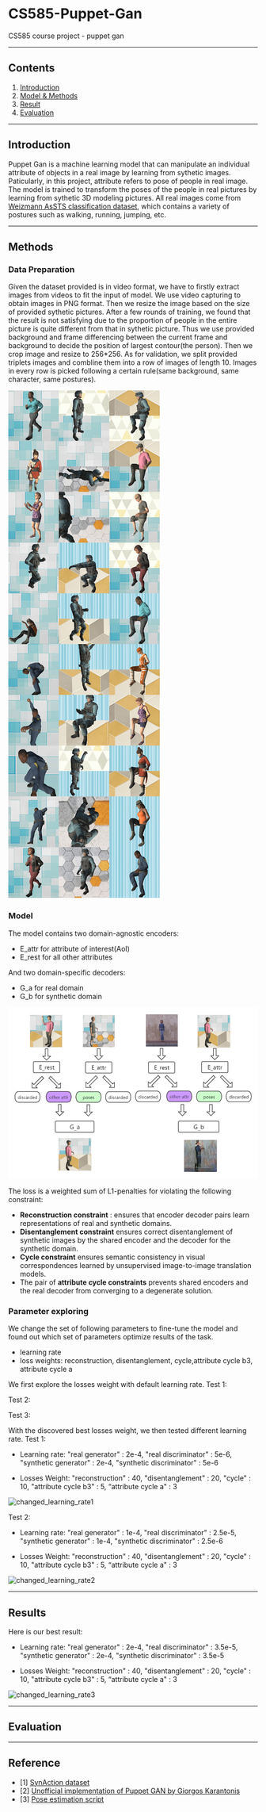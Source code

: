 # CS585-Puppet-Gan
CS585 course project - puppet gan

---
## Contents
1. [Introduction](#introduction)
2. [Model & Methods](#methods)
3. [Result](#results)
4. [Evaluation](#evaluation)

---
## Introduction
Puppet Gan is a machine learning model that can manipulate an individual attribute of objects in a real image by learning from sythetic images. Paticularly, in this project, attribute refers to pose of people in real image. The model is trained to transform the poses of the people in real pictures by learning from sythetic 3D modeling pictures. All real images come from [Weizmann AsSTS classification dataset](http://www.wisdom.weizmann.ac.il/~vision/SpaceTimeActions.html), which contains a variety of postures such as walking, running, jumping, etc.

---
## Methods
### Data Preparation
Given the dataset provided is in video format, we have to firstly extract images from videos to fit the input of model. We use video capturing to obtain images in PNG format. Then we resize the image based on the size of provided sythetic pictures.
After a few rounds of training, we found that the result is not satisfying due to the proportion of people in the entire picture is quite different from that in sythetic picture. Thus we use provided background and frame differencing between the current frame and background to decide the position of largest contour(the person). Then we crop image and resize to 256*256.
As for validation, we split provided triplets images and combline them into a row of images of length 10. Images in every row is picked following a certain rule(same background, same character, same postures).

![same background](https://github.com/KizzySama/CS585-Puppet-Gan/blob/master/imgs/same%20background.png)![same character](https://github.com/KizzySama/CS585-Puppet-Gan/blob/master/imgs/same%20character.png)![same pose](https://github.com/KizzySama/CS585-Puppet-Gan/blob/master/imgs/same%20pose.png)

### Model
The model contains two domain-agnostic encoders:
- E_attr for attribute of interest(AoI)
- E_rest for all other attributes

And two domain-specific decoders:
- G_a for real domain
- G_b for synthetic domain

![model](https://github.com/KizzySama/CS585-Puppet-Gan/blob/master/imgs/model.png "model")

The loss is a weighted sum of L1-penalties for violating the following constraint:
- **Reconstruction constraint** : ensures that encoder decoder pairs learn representations of real and synthetic domains.
- **Disentanglement constraint** ensures correct disentanglement of synthetic images by the shared encoder and the decoder for the synthetic domain.
- **Cycle constraint** ensures semantic consistency in visual correspondences learned by unsupervised image-to-image translation models.
- The pair of **attribute cycle constraints** prevents shared encoders and the real decoder from converging to a degenerate solution.

### Parameter exploring
We change the set of following parameters to fine-tune the model and found out which set of parameters optimize results of the task.
- learning rate
- loss weights: reconstruction, disentanglement, cycle,attribute cycle b3, attribute cycle a

We first explore the losses weight with default learning rate. 
Test 1:


Test 2:


Test 3:








With the discovered best losses weight, we then tested different learning rate.
Test 1:
- Learning rate:
"real generator" : 2e-4,
"real discriminator" : 5e-6,
"synthetic generator" : 2e-4,
"synthetic discriminator" : 5e-6

- Losses Weight:
"reconstruction" : 40,
"disentanglement" : 20,
"cycle" : 10,
"attribute cycle b3" : 5,
“attribute cycle a" : 3

![changed_learning_rate1](https://github.com/KizzySama/CS585-Puppet-Gan/blob/master/imgs/r1.png "Changed leahring rate1")

Test 2:
- Learning rate:
"real generator" : 1e-4,
"real discriminator" : 2.5e-5,
"synthetic generator" : 1e-4,
"synthetic discriminator" : 2.5e-6

- Losses Weight:
"reconstruction" : 40,
"disentanglement" : 20,
"cycle" : 10,
"attribute cycle b3" : 5,
“attribute cycle a" : 3

![changed_learning_rate2](https://github.com/KizzySama/CS585-Puppet-Gan/blob/master/imgs/r2.png "Changed leahring rate2")


---
## Results
Here is our best result:

- Learning rate:
"real generator" : 2e-4,
"real discriminator" : 3.5e-5,
"synthetic generator" : 2e-4,
"synthetic discriminator" : 3.5e-5

- Losses Weight:
"reconstruction" : 40,
"disentanglement" : 20,
"cycle" : 10,
"attribute cycle b3" : 5,
“attribute cycle a" : 3


![changed_learning_rate3](https://github.com/KizzySama/CS585-Puppet-Gan/blob/master/imgs/r3.png "Changed leahring rate3")







---
## Evaluation

---
## Reference
- [1] [SynAction dataset](https://arxiv.org/pdf/1812.01037.pdf)
- [2] [Unofficial implementation of Puppet GAN by Giorgos Karantonis](https://github.com/GiorgosKarantonis/PuppetGAN)
- [3] [Pose estimation script](https://gist.github.com/MInner/ff536d865404d878708822f0c3b922f9)
